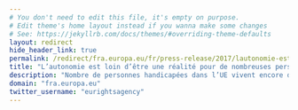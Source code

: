 ```yaml
---
# You don't need to edit this file, it's empty on purpose.
# Edit theme's home layout instead if you wanna make some changes
# See: https://jekyllrb.com/docs/themes/#overriding-theme-defaults
layout: redirect
hide_header_link: true
permalink: /redirect/fra.europa.eu/fr/press-release/2017/lautonomie-est-loin-detre-une-realite-pour-de-nombreuses-personnes-handicapees
title: "L’autonomie est loin d’être une réalité pour de nombreuses personnes handicapées | Agence des droits fondamentaux de l'Union européenne"
description: "Nombre de personnes handicapées dans l’UE vivent encore dans des institutions spécialisées. Elles risquent d’être isolées, marginalisées et empêchées de mener une existence épanouie et indépendante. Leurs conditions de vie sont nettement moins bonnes que celles des personnes sans handicap. Cela exige des changements systématiques dans la façon dont le soutien aux personnes handicapées est organisé et financé, selon les nouveaux rapports de l&#039;Agence des droits fondamentaux de l&#039;Union européenne (FRA). Ces rapports suggèrent ce dont les personnes handicapées auraient besoin de la part de l’UE et de ses États membres afin de jouir d’une vie autonome avec un soutien de proximité, et de pouvoir tout simplement emprunter les transports publics ou de faire des achats."
domain: "fra.europa.eu"
twitter_username: "eurightsagency"
---
```


